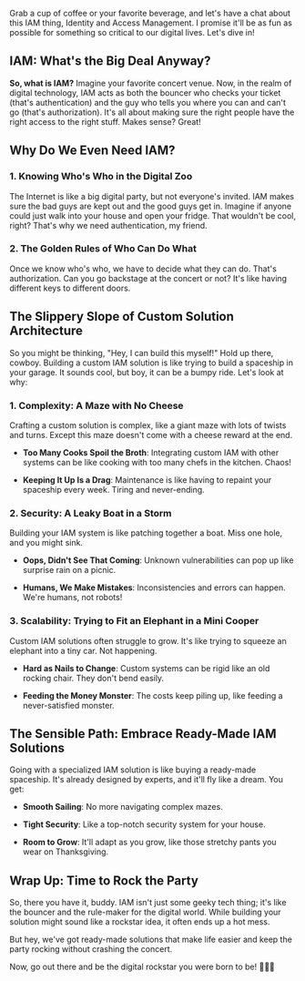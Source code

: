 Grab a cup of coffee or your favorite beverage, and let's have a chat about this IAM thing, Identity and Access Management. I promise it'll be as fun as possible for something so critical to our digital lives. Let's dive in!

## **IAM: What's the Big Deal Anyway?**

**So, what is IAM?** Imagine your favorite concert venue. Now, in the realm of digital technology, IAM acts as both the bouncer who checks your ticket (that's authentication) and the guy who tells you where you can and can't go (that's authorization). It's all about making sure the right people have the right access to the right stuff. Makes sense? Great!

## **Why Do We Even Need IAM?**

### **1. Knowing Who's Who in the Digital Zoo**

The Internet is like a big digital party, but not everyone's invited. IAM makes sure the bad guys are kept out and the good guys get in. Imagine if anyone could just walk into your house and open your fridge. That wouldn't be cool, right? That's why we need authentication, my friend.

### **2. The Golden Rules of Who Can Do What**

Once we know who's who, we have to decide what they can do. That's authorization. Can you go backstage at the concert or not? It's like having different keys to different doors.

## **The Slippery Slope of Custom Solution Architecture**

So you might be thinking, "Hey, I can build this myself!" Hold up there, cowboy. Building a custom IAM solution is like trying to build a spaceship in your garage. It sounds cool, but boy, it can be a bumpy ride. Let's look at why:

### **1. Complexity: A Maze with No Cheese**

Crafting a custom solution is complex, like a giant maze with lots of twists and turns. Except this maze doesn't come with a cheese reward at the end.

   - **Too Many Cooks Spoil the Broth**: Integrating custom IAM with other systems can be like cooking with too many chefs in the kitchen. Chaos!
   
   - **Keeping It Up Is a Drag**: Maintenance is like having to repaint your spaceship every week. Tiring and never-ending.

### **2. Security: A Leaky Boat in a Storm**

Building your IAM system is like patching together a boat. Miss one hole, and you might sink.

   - **Oops, Didn't See That Coming**: Unknown vulnerabilities can pop up like surprise rain on a picnic.
   
   - **Humans, We Make Mistakes**: Inconsistencies and errors can happen. We're humans, not robots!

### **3. Scalability: Trying to Fit an Elephant in a Mini Cooper**

Custom IAM solutions often struggle to grow. It's like trying to squeeze an elephant into a tiny car. Not happening.

   - **Hard as Nails to Change**: Custom systems can be rigid like an old rocking chair. They don't bend easily.
   
   - **Feeding the Money Monster**: The costs keep piling up, like feeding a never-satisfied monster.

## **The Sensible Path: Embrace Ready-Made IAM Solutions**

Going with a specialized IAM solution is like buying a ready-made spaceship. It's already designed by experts, and it'll fly like a dream. You get:

   - **Smooth Sailing**: No more navigating complex mazes.
   
   - **Tight Security**: Like a top-notch security system for your house.
   
   - **Room to Grow**: It'll adapt as you grow, like those stretchy pants you wear on Thanksgiving.

## **Wrap Up: Time to Rock the Party**

So, there you have it, buddy. IAM isn't just some geeky tech thing; it's like the bouncer and the rule-maker for the digital world. While building your solution might sound like a rockstar idea, it often ends up a hot mess.

But hey, we've got ready-made solutions that make life easier and keep the party rocking without crashing the concert.

Now, go out there and be the digital rockstar you were born to be! 🎸🚀🔐
